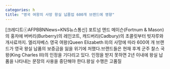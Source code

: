 ```yaml
---
categories: h
title: "영국 여왕의 사망 왕실 납품업 600개 브랜드에 영향"
---
```

[크레디트ⓒAFPBBNNews=KNS뉴스통신] 포트넘 앤드 메이슨(Fortnum & Mason)의 홍차에 버버리(Burberry)의 레인코트, 캐드버리(Cadbury)의 초콜릿부터 빗자루와 개사료까지. 엘리자베스 영국 여왕(Queen Elizabeth II)의 사망에 따라 600여 개 브랜드가 영국 왕실 납품의 보증금을 잃을 위기에 처했다.브랜드들은 현재 후계 군주 찰스 국왕(King Charles III)의 인정을 기다리고 있다. 인정을 받지 못하면 2년 이내에 왕실 납품을 나타내는 문장의 사용을 중단해야 한다.왕실 수행은 고품질